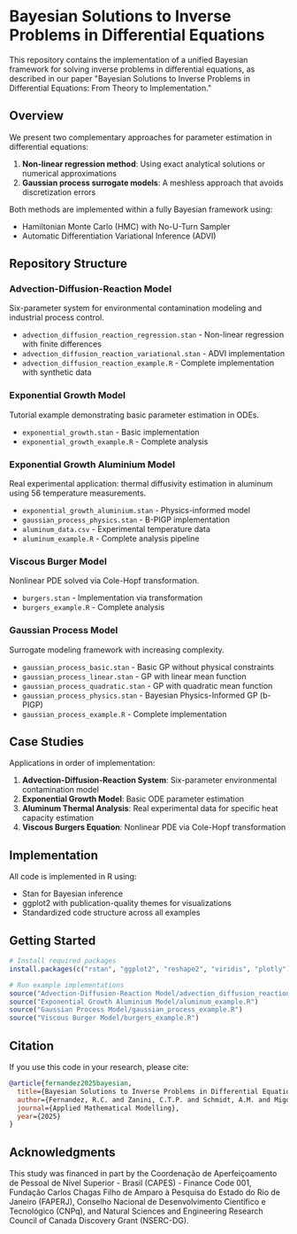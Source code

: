 # Bayesian Solutions to Inverse Problems in Differential Equations

This repository contains the implementation of a unified Bayesian framework for solving inverse problems in differential equations, as described in our paper "Bayesian Solutions to Inverse Problems in Differential Equations: From Theory to Implementation."

## Overview

We present two complementary approaches for parameter estimation in differential equations:

1. **Non-linear regression method**: Using exact analytical solutions or numerical approximations
2. **Gaussian process surrogate models**: A meshless approach that avoids discretization errors

Both methods are implemented within a fully Bayesian framework using:
- Hamiltonian Monte Carlo (HMC) with No-U-Turn Sampler
- Automatic Differentiation Variational Inference (ADVI)

## Repository Structure

### Advection-Diffusion-Reaction Model
Six-parameter system for environmental contamination modeling and industrial process control.
- `advection_diffusion_reaction_regression.stan` - Non-linear regression with finite differences
- `advection_diffusion_reaction_variational.stan` - ADVI implementation
- `advection_diffusion_reaction_example.R` - Complete implementation with synthetic data

### Exponential Growth Model
Tutorial example demonstrating basic parameter estimation in ODEs.
- `exponential_growth.stan` - Basic implementation
- `exponential_growth_example.R` - Complete analysis

### Exponential Growth Aluminium Model
Real experimental application: thermal diffusivity estimation in aluminum using 56 temperature measurements.
- `exponential_growth_aluminium.stan` - Physics-informed model
- `gaussian_process_physics.stan` - B-PIGP implementation
- `aluminum_data.csv` - Experimental temperature data
- `aluminum_example.R` - Complete analysis pipeline

### Viscous Burger Model
Nonlinear PDE solved via Cole-Hopf transformation.
- `burgers.stan` - Implementation via transformation
- `burgers_example.R` - Complete analysis

### Gaussian Process Model
Surrogate modeling framework with increasing complexity.
- `gaussian_process_basic.stan` - Basic GP without physical constraints
- `gaussian_process_linear.stan` - GP with linear mean function
- `gaussian_process_quadratic.stan` - GP with quadratic mean function
- `gaussian_process_physics.stan` - Bayesian Physics-Informed GP (b-PIGP)
- `gaussian_process_example.R` - Complete implementation

## Case Studies

Applications in order of implementation:

1. **Advection-Diffusion-Reaction System**: Six-parameter environmental contamination model
2. **Exponential Growth Model**: Basic ODE parameter estimation
3. **Aluminum Thermal Analysis**: Real experimental data for specific heat capacity estimation
4. **Viscous Burgers Equation**: Nonlinear PDE via Cole-Hopf transformation

## Implementation

All code is implemented in R using:
- Stan for Bayesian inference
- ggplot2 with publication-quality themes for visualizations
- Standardized code structure across all examples

## Getting Started
```r
# Install required packages
install.packages(c("rstan", "ggplot2", "reshape2", "viridis", "plotly"))

# Run example implementations
source("Advection-Diffusion-Reaction Model/advection_diffusion_reaction_example.R")
source("Exponential Growth Aluminium Model/aluminum_example.R")
source("Gaussian Process Model/gaussian_process_example.R")
source("Viscous Burger Model/burgers_example.R")
```

## Citation

If you use this code in your research, please cite:
```bibtex
@article{fernandez2025bayesian,
  title={Bayesian Solutions to Inverse Problems in Differential Equations: From Theory to Implementation},
  author={Fernandez, R.C. and Zanini, C.T.P. and Schmidt, A.M. and Migon, H.S. and Silva Neto, A.J.},
  journal={Applied Mathematical Modelling},
  year={2025}
}
```

## Acknowledgments

This study was financed in part by the Coordenação de Aperfeiçoamento de Pessoal de Nível Superior - Brasil (CAPES) - Finance Code 001, Fundação Carlos Chagas Filho de Amparo à Pesquisa do Estado do Rio de Janeiro (FAPERJ), Conselho Nacional de Desenvolvimento Científico e Tecnológico (CNPq), and Natural Sciences and Engineering Research Council of Canada Discovery Grant (NSERC-DG).